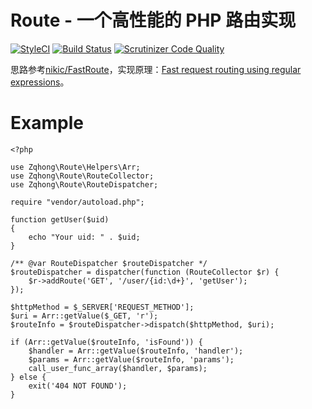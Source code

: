 # Route - 一个高性能的 PHP 路由实现
[![StyleCI](https://styleci.io/repos/84079657/shield?branch=master)](https://styleci.io/repos/84079657)
[![Build Status](https://travis-ci.org/zqhong/route.svg?branch=master)](https://travis-ci.org/zqhong/route)
[![Scrutinizer Code Quality](https://scrutinizer-ci.com/g/zqhong/route/badges/quality-score.png?b=master)](https://scrutinizer-ci.com/g/zqhong/route/?branch=master)

思路参考[nikic/FastRoute](https://github.com/nikic/FastRoute)，实现原理：[Fast request routing using regular expressions](http://nikic.github.io/2014/02/18/Fast-request-routing-using-regular-expressions.html)。

# Example
```
<?php

use Zqhong\Route\Helpers\Arr;
use Zqhong\Route\RouteCollector;
use Zqhong\Route\RouteDispatcher;

require "vendor/autoload.php";

function getUser($uid)
{
    echo "Your uid: " . $uid;
}

/** @var RouteDispatcher $routeDispatcher */
$routeDispatcher = dispatcher(function (RouteCollector $r) {
    $r->addRoute('GET', '/user/{id:\d+}', 'getUser');
});

$httpMethod = $_SERVER['REQUEST_METHOD'];
$uri = Arr::getValue($_GET, 'r');
$routeInfo = $routeDispatcher->dispatch($httpMethod, $uri);

if (Arr::getValue($routeInfo, 'isFound')) {
    $handler = Arr::getValue($routeInfo, 'handler');
    $params = Arr::getValue($routeInfo, 'params');
    call_user_func_array($handler, $params);
} else {
    exit('404 NOT FOUND');
}
```
